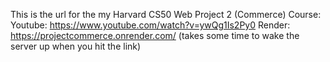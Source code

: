 This is the url for the my Harvard CS50 Web Project 2 (Commerce) Course:
Youtube: https://www.youtube.com/watch?v=ywQg1Is2Py0
Render: https://projectcommerce.onrender.com/ (takes some time to wake the server up when you hit the link)
